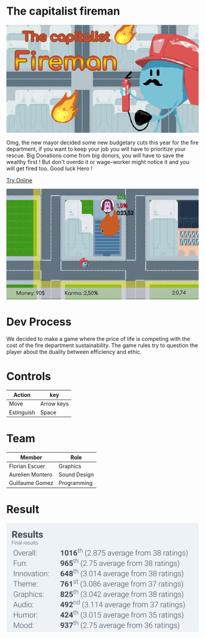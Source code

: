# The capitalist fireman

![cover.png](cover.png)

Omg, the new mayor decided some new budgetary cuts this year for the fire department, if you want to keep your job you will have to prioritize your rescue. Big Donations come from big donors, you will have to save the wealthy first ! But don't overdo it or wage-worker might notice it and you will get fired too. Good luck Hero !

[Try Online](https://guillaume-gomez.github.io/LD42/Build/)

![gif](2214f.gif)

# Dev Process
We decided to make a game where the price of life is competing with the cost of the fire department sustainability. The game rules try to question the player about the duality between efficiency and ethic.


# Controls

| Action | key |
| -------| --- |
| Move | Arrow keys |
| Estinguish| Space |


# Team

| Member | Role |
| ------ | ---- |
| Florian Escuer | Graphics |
| Aurelien Montero | Sound Design |
| Guillaume Gomez | Programming |

# Result

![result.png](result.png)
